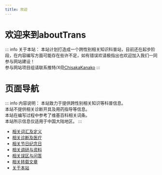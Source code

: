```yaml
---
title: 欢迎
---
```

# 欢迎来到aboutTrans
::: info 关于本站：
本站计划打造成一个跨性别相关知识科普站，目前还在起步阶段，在内容编写方面可能存在些许不足，如有错误欢请极指出也欢迎加入我们一同参与网站建设！  
参与网站项目组请联系推特/X[@ChisakaKanako](https://twitter.com/ChisakaKanako)
:::
# 页面导航
::: info 内容说明：
本站致力于提供跨性别相关知识等科普信息。  
本站不提供相关诊断开具及用药指导等信息。  
本站在编写过程中参考了维基百科相关词条。  
本站所示信息仅适用于中国大陆地区。
:::
* [相关词汇及定义](/document/words.md)  
* [相关诊断及医疗](/document/medical.md)  
* [相关节日纪念日](/document/days.md)  
* [相关调研与资料](/document/research.md)  
* [相关误区与问答](/document/Q&A.md)  
* [相关转载文章](/document/article.md)  
* [关于本站](/document/about.md)  